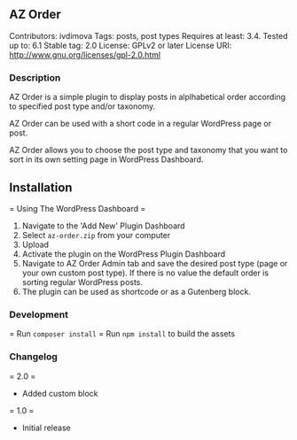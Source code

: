 ## AZ Order
Contributors: ivdimova
Tags: posts, post types
Requires at least: 3.4.
Tested up to: 6.1
Stable tag: 2.0
License: GPLv2 or later
License URI: http://www.gnu.org/licenses/gpl-2.0.html
 
### Description

AZ Order is a simple plugin to display posts in alplhabetical order according to specified post type and/or taxonomy.

AZ Order can be used with a short code in a regular WordPress page or post.

AZ Order allows you to choose the post type and taxonomy that you want to sort in its own setting page in WordPress Dashboard.
 
## Installation
 
= Using The WordPress Dashboard =
 
1. Navigate to the 'Add New' Plugin Dashboard
2. Select `az-order.zip` from your computer
3. Upload
4. Activate the plugin on the WordPress Plugin Dashboard
5. Navigate to AZ Order Admin tab and save the desired post type (page or your own custom post type). If there is no value the default order is sorting regular WordPress posts.
6. The plugin can be used as shortcode or as a Gutenberg block.

### Development
= Run `composer install`
= Run `npm install` to build the assets
 
### Changelog

= 2.0 =
* Added custom block 
 
= 1.0 =
* Initial release